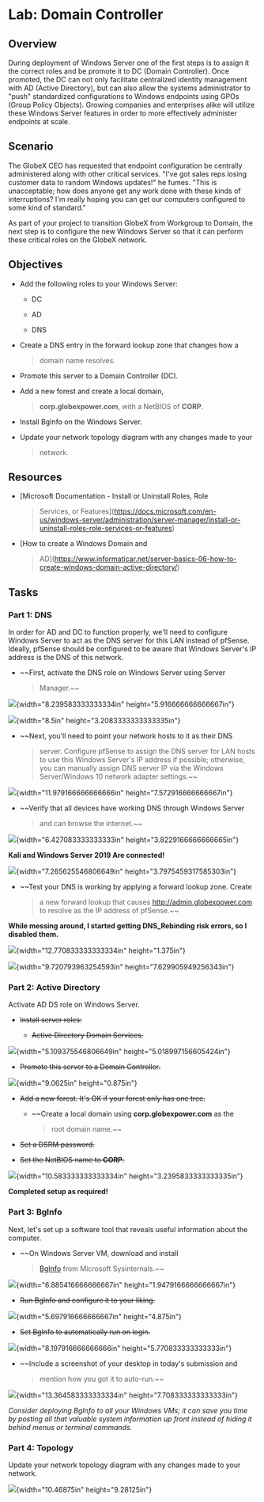 # **Lab: Domain Controller**

## **Overview**

During deployment of Windows Server one of the first steps is to assign
it the correct roles and be promote it to DC (Domain Controller). Once
promoted, the DC can not only facilitate centralized identity management
with AD (Active Directory), but can also allow the systems administrator
to "push" standardized configurations to Windows endpoints using GPOs
(Group Policy Objects). Growing companies and enterprises alike will
utilize these Windows Server features in order to more effectively
administer endpoints at scale.

## **Scenario**

The GlobeX CEO has requested that endpoint configuration be centrally
administered along with other critical services. "I've got sales reps
losing customer data to random Windows updates!" he fumes. "This is
unacceptable; how does anyone get any work done with these kinds of
interruptions? I'm really hoping you can get our computers configured to
some kind of standard."

As part of your project to transition GlobeX from Workgroup to Domain,
the next step is to configure the new Windows Server so that it can
perform these critical roles on the GlobeX network.

## **Objectives**

-   Add the following roles to your Windows Server:

    -   DC

    -   AD

    -   DNS

-   Create a DNS entry in the forward lookup zone that changes how a
    > domain name resolves.

-   Promote this server to a Domain Controller (DC).

-   Add a new forest and create a local domain,
    > **corp.globexpower.com**, with a NetBIOS of **CORP**.

-   Install BgInfo on the Windows Server.

-   Update your network topology diagram with any changes made to your
    > network.

## **Resources**

-   [Microsoft Documentation - Install or Uninstall Roles, Role
    > Services, or
    > Features](https://docs.microsoft.com/en-us/windows-server/administration/server-manager/install-or-uninstall-roles-role-services-or-features)

-   [How to create a Windows Domain and
    > AD](https://www.informaticar.net/server-basics-06-how-to-create-windows-domain-active-directory/)

## **Tasks**

### **Part 1: DNS**

In order for AD and DC to function properly, we'll need to configure
Windows Server to act as the DNS server for this LAN instead of pfSense.
Ideally, pfSense should be configured to be aware that Windows Server's
IP address is the DNS of this network.

-   ~~First, activate the DNS role on Windows Server using Server
    > Manager.~~

![](vertopal_bebbc67f85204990aea69e30ee28accc/media/image11.png){width="8.239583333333334in"
height="5.916666666666667in"}

![](vertopal_bebbc67f85204990aea69e30ee28accc/media/image1.png){width="8.5in"
height="3.2083333333333335in"}

-   ~~Next, you'll need to point your network hosts to it as their DNS
    > server. Configure pfSense to assign the DNS server for LAN hosts
    > to use this Windows Server's IP address if possible; otherwise,
    > you can manually assign DNS server IP via the Windows
    > Server/Windows 10 network adapter settings.~~

![](vertopal_bebbc67f85204990aea69e30ee28accc/media/image10.png){width="11.979166666666666in"
height="7.572916666666667in"}

-   ~~Verify that all devices have working DNS through Windows Server
    > and can browse the internet.~~

![](vertopal_bebbc67f85204990aea69e30ee28accc/media/image12.png){width="6.427083333333333in"
height="3.8229166666666665in"}

**Kali and Windows Server 2019 Are connected!**

![](vertopal_bebbc67f85204990aea69e30ee28accc/media/image7.png){width="7.265625546806649in"
height="3.7975459317585303in"}

-   ~~Test your DNS is working by applying a forward lookup zone. Create
    > a new forward lookup that causes http://admin.globexpower.com to
    > resolve as the IP address of pfSense.~~

**While messing around, I started getting DNS_Rebinding risk errors, so
I disabled them.**

![](vertopal_bebbc67f85204990aea69e30ee28accc/media/image2.png){width="12.770833333333334in"
height="1.375in"}

![](vertopal_bebbc67f85204990aea69e30ee28accc/media/image13.png){width="9.720793963254593in"
height="7.629905949256343in"}

### **Part 2: Active Directory**

Activate AD DS role on Windows Server.

-   ~~Install server roles:~~

    -   ~~Active Directory Domain Services.~~

![](vertopal_bebbc67f85204990aea69e30ee28accc/media/image3.png){width="5.109375546806649in"
height="5.018997156605424in"}

-   ~~Promote this server to a Domain Controller.~~

![](vertopal_bebbc67f85204990aea69e30ee28accc/media/image6.png){width="9.0625in"
height="0.875in"}

-   ~~Add a new forest. It's OK if your forest only has one tree.~~

    -   ~~Create a local domain using **corp.globexpower.com** as the
        > root domain name.~~

-   ~~Set a DSRM password.~~

-   ~~Set the NetBIOS name to **CORP**.~~

![](vertopal_bebbc67f85204990aea69e30ee28accc/media/image9.png){width="10.583333333333334in"
height="3.2395833333333335in"}

**Completed setup as required!**

### **Part 3: BgInfo**

Next, let's set up a software tool that reveals useful information about
the computer.

-   ~~On Windows Server VM, download and install
    > [BgInfo](https://docs.microsoft.com/en-us/sysinternals/downloads/bginfo)
    > from Microsoft Sysinternals.~~

![](vertopal_bebbc67f85204990aea69e30ee28accc/media/image4.png){width="6.885416666666667in"
height="1.9479166666666667in"}

-   ~~Run BgInfo and configure it to your liking.~~

![](vertopal_bebbc67f85204990aea69e30ee28accc/media/image5.png){width="5.697916666666667in"
height="4.875in"}

-   ~~Set BgInfo to automatically run on login.~~

![](vertopal_bebbc67f85204990aea69e30ee28accc/media/image15.png){width="8.197916666666666in"
height="5.770833333333333in"}

-   ~~Include a screenshot of your desktop in today's submission and
    > mention how you got it to auto-run.~~

![](vertopal_bebbc67f85204990aea69e30ee28accc/media/image14.png){width="13.364583333333334in"
height="7.708333333333333in"}

*Consider deploying BgInfo to all your Windows VMs; it can save you time
by posting all that valuable system information up front instead of
hiding it behind menus or terminal commands.*

### **Part 4: Topology**

Update your network topology diagram with any changes made to your
network.

![](vertopal_bebbc67f85204990aea69e30ee28accc/media/image8.png){width="10.46875in"
height="9.28125in"}
